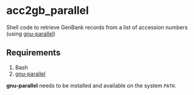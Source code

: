 # acc2gb_parallel
Shell code to retrieve GenBank records from a list of accession numbers (using [gnu-parallel](https://www.gnu.org/software/parallel/))

## Requirements

1. Bash
2. [gnu-parallel](https://www.gnu.org/software/parallel/)

**gnu-parallel** needs to be installed and available on the system `PATH`.


